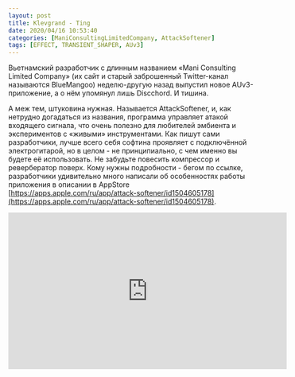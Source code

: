 ```yaml
---
layout: post
title: Klevgrand - Ting
date: 2020/04/16 10:53:40
categories: [ManiConsultingLimitedCompany, AttackSoftener]
tags: [EFFECT, TRANSIENT_SHAPER, AUv3]
---
```

Вьетнамский разработчик с длинным названием «Mani Consulting Limited Company» (их сайт и старый заброшенный Twitter-канал называются BlueMangoo) неделю-другую назад выпустил новое AUv3-приложение, а о нём упомянул лишь Discchord. И тишина.

А меж тем, штуковина нужная. Называется AttackSoftener, и, как нетрудно догадаться из названия, программа управляет атакой входящего сигнала, что очень полезно для любителей эмбиента и экспериментов с «живыми» инструментами. Как пишут сами разработчики, лучше всего себя софтина проявляет с подключённой электрогитарой, но в целом - не принципиально, с чем именно вы будете её использовать. Не забудьте повесить компрессор и ревербератор поверх. Кому нужны подробности - бегом по ссылке, разработчики удивительно много написали об особенностях работы приложения в описании в AppStore [https://apps.apple.com/ru/app/attack-softener/id1504605178](https://apps.apple.com/ru/app/attack-softener/id1504605178).

<iframe width="560" height="315" src="https://www.youtube.com/embed/Jx_TE_MxsJ0" title="YouTube video player" frameborder="0" allow="accelerometer; autoplay; clipboard-write; encrypted-media; gyroscope; picture-in-picture" allowfullscreen></iframe>
